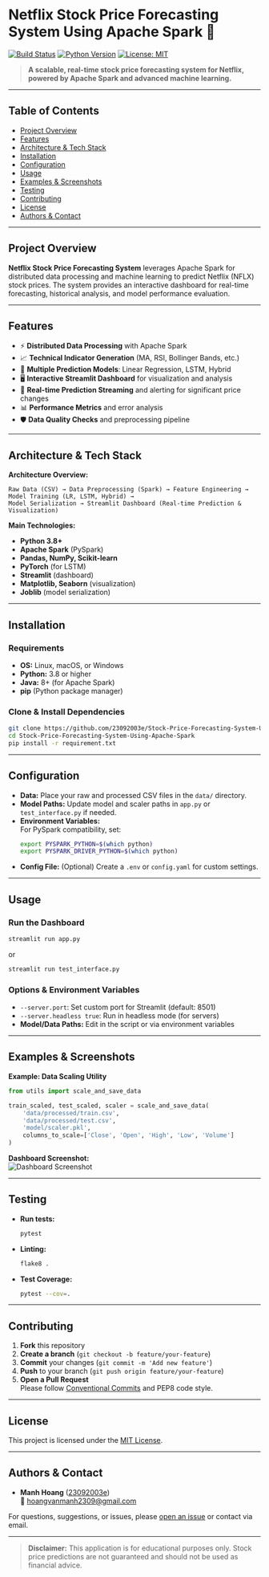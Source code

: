 # Netflix Stock Price Forecasting System Using Apache Spark 🚀
[![Build Status](https://img.shields.io/badge/build-passing-brightgreen)](https://github.com/23092003e/Stock-Price-Forecasting-System-Using-Apache-Spark/actions)
[![Python Version](https://img.shields.io/badge/python-3.8%2B-blue)](https://www.python.org/)
[![License: MIT](https://img.shields.io/badge/License-MIT-yellow.svg)](LICENSE)

> **A scalable, real-time stock price forecasting system for Netflix, powered by Apache Spark and advanced machine learning.**

---

## Table of Contents

- [Project Overview](#project-overview)
- [Features](#features)
- [Architecture & Tech Stack](#architecture--tech-stack)
- [Installation](#installation)
- [Configuration](#configuration)
- [Usage](#usage)
- [Examples & Screenshots](#examples--screenshots)
- [Testing](#testing)
- [Contributing](#contributing)
- [License](#license)
- [Authors & Contact](#authors--contact)

---

## Project Overview

**Netflix Stock Price Forecasting System** leverages Apache Spark for distributed data processing and machine learning to predict Netflix (NFLX) stock prices. The system provides an interactive dashboard for real-time forecasting, historical analysis, and model performance evaluation.


---

## Features

- ⚡ **Distributed Data Processing** with Apache Spark
- 📈 **Technical Indicator Generation** (MA, RSI, Bollinger Bands, etc.)
- 🤖 **Multiple Prediction Models**: Linear Regression, LSTM, Hybrid
- 🖥️ **Interactive Streamlit Dashboard** for visualization and analysis
- 🔔 **Real-time Prediction Streaming** and alerting for significant price changes
- 📊 **Performance Metrics** and error analysis
- 🛡️ **Data Quality Checks** and preprocessing pipeline

---

## Architecture & Tech Stack

**Architecture Overview:**

```
Raw Data (CSV) → Data Preprocessing (Spark) → Feature Engineering → Model Training (LR, LSTM, Hybrid) → 
Model Serialization → Streamlit Dashboard (Real-time Prediction & Visualization)
```

**Main Technologies:**

- **Python 3.8+**
- **Apache Spark** (PySpark)
- **Pandas, NumPy, Scikit-learn**
- **PyTorch** (for LSTM)
- **Streamlit** (dashboard)
- **Matplotlib, Seaborn** (visualization)
- **Joblib** (model serialization)

---

## Installation

### Requirements

- **OS:** Linux, macOS, or Windows
- **Python:** 3.8 or higher
- **Java:** 8+ (for Apache Spark)
- **pip** (Python package manager)

### Clone & Install Dependencies

```bash
git clone https://github.com/23092003e/Stock-Price-Forecasting-System-Using-Apache-Spark.git
cd Stock-Price-Forecasting-System-Using-Apache-Spark
pip install -r requirement.txt
```

---

## Configuration

- **Data:** Place your raw and processed CSV files in the `data/` directory.
- **Model Paths:** Update model and scaler paths in `app.py` or `test_interface.py` if needed.
- **Environment Variables:**  
  For PySpark compatibility, set:
  ```bash
  export PYSPARK_PYTHON=$(which python)
  export PYSPARK_DRIVER_PYTHON=$(which python)
  ```
- **Config File:** (Optional) Create a `.env` or `config.yaml` for custom settings.

---

## Usage

### Run the Dashboard

```bash
streamlit run app.py
```
or
```bash
streamlit run test_interface.py
```

### Options & Environment Variables

- `--server.port`: Set custom port for Streamlit (default: 8501)
- `--server.headless true`: Run in headless mode (for servers)
- **Model/Data Paths:** Edit in the script or via environment variables

---

## Examples & Screenshots

**Example: Data Scaling Utility**
```python
from utils import scale_and_save_data

train_scaled, test_scaled, scaler = scale_and_save_data(
    'data/processed/train.csv',
    'data/processed/test.csv',
    'model/scaler.pkl',
    columns_to_scale=['Close', 'Open', 'High', 'Low', 'Volume']
)
```

**Dashboard Screenshot:**  
![Dashboard Screenshot](image/demo_dashboard.png)

---

## Testing

- **Run tests:**
  ```bash
  pytest
  ```
- **Linting:**
  ```bash
  flake8 .
  ```
- **Test Coverage:**
  ```bash
  pytest --cov=.
  ```

---

## Contributing

1. **Fork** this repository
2. **Create a branch** (`git checkout -b feature/your-feature`)
3. **Commit** your changes (`git commit -m 'Add new feature'`)
4. **Push** to your branch (`git push origin feature/your-feature`)
5. **Open a Pull Request**  
   Please follow [Conventional Commits](https://www.conventionalcommits.org/) and PEP8 code style.

---

## License

This project is licensed under the [MIT License](LICENSE).

---

## Authors & Contact

- **Manh Hoang** ([23092003e](https://github.com/23092003e))  
  📧 hoangvanmanh2309@gmail.com

For questions, suggestions, or issues, please [open an issue](https://github.com/23092003e/Stock-Price-Forecasting-System-Using-Apache-Spark/issues) or contact via email.

---

> **Disclaimer:** This application is for educational purposes only. Stock price predictions are not guaranteed and should not be used as financial advice.

    
